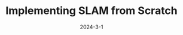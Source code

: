 ---
layout: default
modal-id: 8
title: Implementing SLAM from Scratch
short-caption: EKF SLAM
date: 2024-3-1
img: SLAM.gif
youtube: https://youtu.be/oW_I_jkgkAg
alt: image-alt
project-date: 2024-3-1
category: Extended Kalman Filter, SLAM, Simulation, C++
github: https://github.com/ME495-Navigation/slam-project-JihaiZhao
description: <h4><strong>Video Demo</strong></h4><iframe width="700" height="450" src="https://www.youtube.com/embed/oW_I_jkgkAg" title="YouTube video player" frameborder="0" allow="accelerometer; autoplay; clipboard-write; encrypted-media; gyroscope; picture-in-picture; web-share" allowfullscreen></iframe><p style="text-align:left;">This project consists of several ROS packages</p><ul class='package-list'><h4>turtlelib Library</h4><p class='package-description' style="text-align:left;">A library for handling transformations in SE(2) and other turtlebot-related math which include</p><ul><li><p class="package-description" style="text-align:left;>geometry2d - Handles 2D geometry primitives.</p></li><li><p class="package-description" style="text-align:left;>se2d - Handles 2D rigid body transformations.</p></li><li><p class="package-description"style="text-align:left;>frame_main - Performs some rigid body computations based on user input.</p></li><li><p class="package-description" style="text-align:left;>diff_drive - Includes all functions related to the kinematics of wheeled mobile robots.</p></li></ul><h4>nuturtle_description</h4><p class='package-description' style="text-align:left;">URDF files for Nuturtle turtlebot3_burger. Able to display multiple turtlebot3 models in rviz, each appearing with a different color. Also be able to change the physical properties of the robot by editing a yaml file.</p><img class="img-responsive" src="img/SLAM/nusim2.png" alt='Nuturtle Description' /><h4>nusim</h4><p class='package-description' style="text-align:left;">Create the basic environment for the robot. Allow the robot to move, according to simulated kinematics, but through the same publisher/subscriber interface that an actual turtlebot uses.</p><h4>nuslam</h4><h4 style="text-align:left;">EKF SLAM</h4><p class='package-description' style="text-align:left;">The primary component of this project is the implementation of feature-based extended Kalman filter simultaneous localization and mapping (<a href='https://www.cs.unc.edu/~welch/media/pdf/kalman_intro.pdf'>EKF-SLAM</a>). The EKF-SLAM algorithm consisted of three steps<span>:</span> initialization, prediction, and update. At each timestep, odometry and sensor measurements were used to estimate the state of the robot and landmarks. The prediction step updated the estimate of the full state vector and propagated uncertainty using the linearized state transition model. The update step involved computing the theoretical measurement given the current state estimate, the Kalman gain, the posterior state update, and the posterior covariance.</p><br><h4 style="text-align:left;">Landmark Detection</h4><p class='package-description' style="text-align:left;">To detect cylindrical landmarks, the landmarks node reads LIDAR data and divides the data into clusters, and then performs supervised (circular regression) learning on each of the clusters to determine which of the clusters should be counted as landmarks. </p><img class="img-responsive" src="img/SLAM/landmark.png" alt='Land Mark Detection' />
---